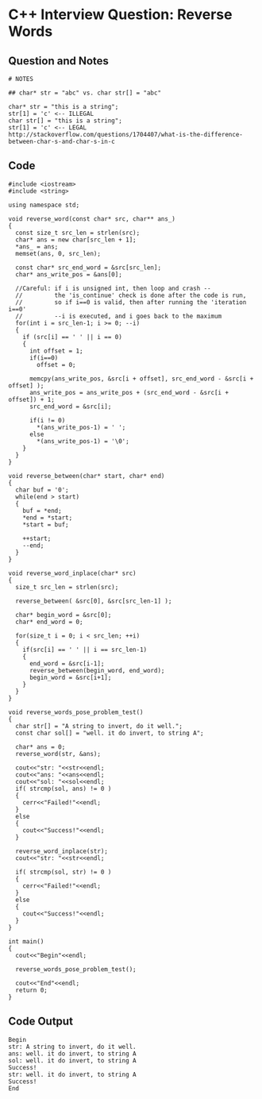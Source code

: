 
# C++ Interview Question: Reverse Words

## Question and Notes

    
    # NOTES
    
    ## char* str = "abc" vs. char str[] = "abc"
    
    char* str = "this is a string";
    str[1] = 'c' <-- ILLEGAL
    char str[] = "this is a string";
    str[1] = 'c' <-- LEGAL
    http://stackoverflow.com/questions/1704407/what-is-the-difference-between-char-s-and-char-s-in-c

## Code

    
    #include <iostream>
    #include <string>
    
    using namespace std;
    
    void reverse_word(const char* src, char** ans_)
    {
      const size_t src_len = strlen(src);
      char* ans = new char[src_len + 1];
      *ans_ = ans;
      memset(ans, 0, src_len);
    
      const char* src_end_word = &src[src_len];
      char* ans_write_pos = &ans[0];
    
      //Careful: if i is unsigned int, then loop and crash --
      //         the 'is_continue' check is done after the code is run,
      //         so if i==0 is valid, then after running the 'iteration i==0'
      //         --i is executed, and i goes back to the maximum
      for(int i = src_len-1; i >= 0; --i)
      {
        if (src[i] == ' ' || i == 0)
        {
          int offset = 1;
          if(i==0)
            offset = 0;
    
          memcpy(ans_write_pos, &src[i + offset], src_end_word - &src[i + offset] );
          ans_write_pos = ans_write_pos + (src_end_word - &src[i + offset]) + 1;
          src_end_word = &src[i];      
    
          if(i != 0)
            *(ans_write_pos-1) = ' ';
          else
            *(ans_write_pos-1) = '\0';
        }    
      }
    }
    
    void reverse_between(char* start, char* end)
    {
      char buf = '0';
      while(end > start)
      {
        buf = *end;
        *end = *start;
        *start = buf;
    
        ++start;
        --end;
      }
    }
    
    void reverse_word_inplace(char* src)
    {
      size_t src_len = strlen(src);
    
      reverse_between( &src[0], &src[src_len-1] );
    
      char* begin_word = &src[0];
      char* end_word = 0;
    
      for(size_t i = 0; i < src_len; ++i)
      {
        if(src[i] == ' ' || i == src_len-1)
        {
          end_word = &src[i-1];
          reverse_between(begin_word, end_word);
          begin_word = &src[i+1];
        }
      }
    }
    
    void reverse_words_pose_problem_test()
    {
      char str[] = "A string to invert, do it well.";
      const char sol[] = "well. it do invert, to string A";
    
      char* ans = 0;
      reverse_word(str, &ans);
    
      cout<<"str: "<<str<<endl;
      cout<<"ans: "<<ans<<endl;
      cout<<"sol: "<<sol<<endl;
      if( strcmp(sol, ans) != 0 )
      {
        cerr<<"Failed!"<<endl;
      }
      else
      {
        cout<<"Success!"<<endl;
      }
    
      reverse_word_inplace(str);
      cout<<"str: "<<str<<endl;
    
      if( strcmp(sol, str) != 0 )
      {
        cerr<<"Failed!"<<endl;
      }
      else
      {
        cout<<"Success!"<<endl;
      }
    }
    
    int main()
    {
      cout<<"Begin"<<endl;
      
      reverse_words_pose_problem_test();
    
      cout<<"End"<<endl;
      return 0;
    }

## Code Output

    Begin
    str: A string to invert, do it well.
    ans: well. it do invert, to string A
    sol: well. it do invert, to string A
    Success!
    str: well. it do invert, to string A
    Success!
    End

